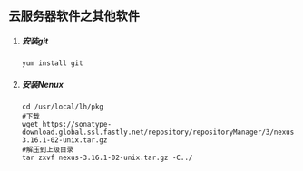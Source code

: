 ## 云服务器软件之其他软件

1. ##### 安装git

   ```shell
   yum install git
   ```
   
   
   
2. ##### 安装Nenux

   ```shell
   cd /usr/local/lh/pkg
   #下载
   wget https://sonatype-download.global.ssl.fastly.net/repository/repositoryManager/3/nexus-3.16.1-02-unix.tar.gz
   #解压到上级目录
   tar zxvf nexus-3.16.1-02-unix.tar.gz -C../  
   
   ```
   